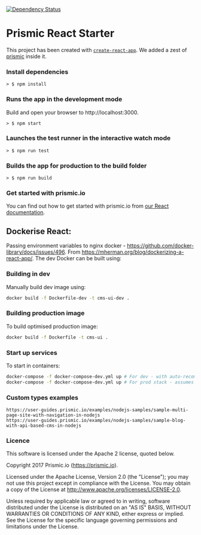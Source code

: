 [![Dependency Status](https://david-dm.org/targetpeak/reactjs-starter.svg)](https://david-dm.org/targetpeak/reactjs-starter)

# Prismic React Starter
This project has been created with [`create-react-app`](https://github.com/facebookincubator/create-react-app). We added a zest of [prismic](https://github.com/prismicio/javascript-kit) inside it.

### Install dependencies
```
> $ npm install
```
### Runs the app in the development mode
Build and open your browser to http://localhost:3000.
```
> $ npm start
```

### Launches the test runner in the interactive watch mode
```
> $ npm run test
```

### Builds the app for production to the build folder
```
> $ npm run build
```

### Get started with prismic.io

You can find out how to get started with prismic.io from [our React documentation](https://prismic.io/docs/reactjs/getting-started/getting-started-from-scratch).


## Dockerise React:
Passing environment variables to nginx docker - https://github.com/docker-library/docs/issues/496.
From https://mherman.org/blog/dockerizing-a-react-app/. The dev Docker can be built using:

### Building in dev
Manually build dev image using:
```bash
docker build -f Dockerfile-dev -t cms-ui-dev .
```

### Building production image
To build optimised production image:
```bash
docker build -f Dockerfile -t cms-ui .
```

### Start up services
To start in containers:
```bash
docker-compose -f docker-compose-dev.yml up # For dev - with auto-recompiling for code changes
docker-compose -f docker-compose-dev.yml up # For prod stack - assumes image exists
```

### Custom types examples
```text
https://user-guides.prismic.io/examples/nodejs-samples/sample-multi-page-site-with-navigation-in-nodejs
https://user-guides.prismic.io/examples/nodejs-samples/sample-blog-with-api-based-cms-in-nodejs

```
### Licence

This software is licensed under the Apache 2 license, quoted below.

Copyright 2017 Prismic.io (https://prismic.io).

Licensed under the Apache License, Version 2.0 (the "License"); you may not use this project except in compliance with the License. You may obtain a copy of the License at http://www.apache.org/licenses/LICENSE-2.0.

Unless required by applicable law or agreed to in writing, software distributed under the License is distributed on an "AS IS" BASIS, WITHOUT WARRANTIES OR CONDITIONS OF ANY KIND, either express or implied. See the License for the specific language governing permissions and limitations under the License.
